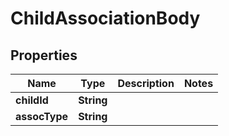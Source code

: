 # ChildAssociationBody

## Properties
Name | Type | Description | Notes
------------ | ------------- | ------------- | -------------
**childId** | **String** |  | 
**assocType** | **String** |  | 
